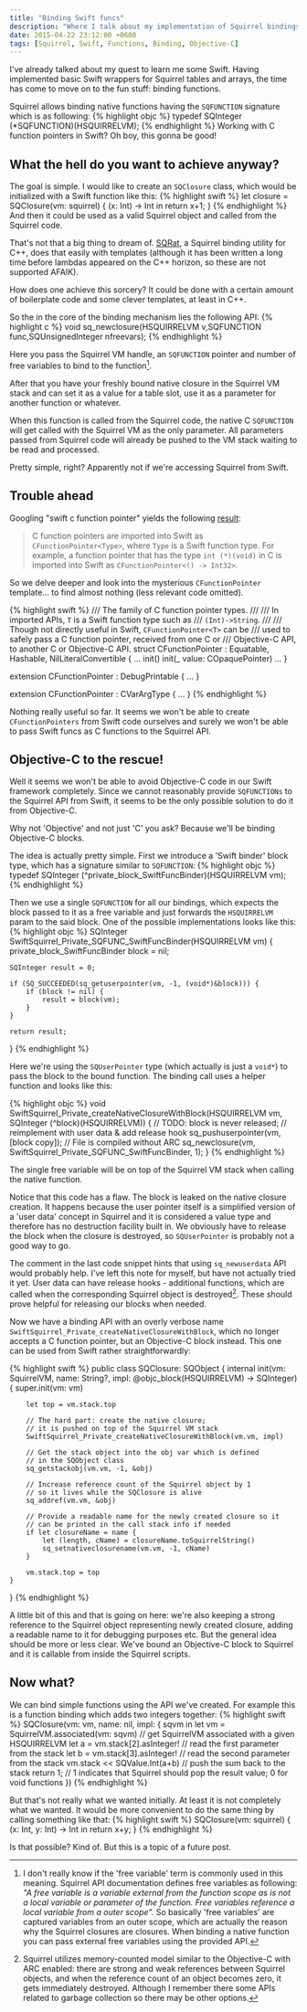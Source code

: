 ```yaml
---
title: "Binding Swift funcs"
description: "Where I talk about my implementation of Squirrel bindings for Swift funcs"
date: 2015-04-22 23:12:00 +0600
tags: [Squirrel, Swift, Functions, Binding, Objective-C]
---
```

I've already talked about my quest to learn me some Swift. Having implemented basic Swift wrappers for Squirrel tables and arrays, the time has come to move on to the fun stuff: binding functions.

Squirrel allows binding native functions having the `SQFUNCTION` signature which is as following:
{% highlight objc %}
typedef SQInteger (*SQFUNCTION)(HSQUIRRELVM);
{% endhighlight %}
Working with C function pointers in Swift? Oh boy, this gonna be good!
<!--more-->

## What the hell do you want to achieve anyway?

The goal is simple. I would like to create an `SQClosure` class, which would be initialized with a Swift function like this:
{% highlight swift %}
let closure = SQClosure(vm: squirrel) { (x: Int) -> Int in
  return x+1;
}
{% endhighlight %}
And then it could be used as a valid Squirrel object and called from the Squirrel code.

That's not that a big thing to dream of. [SQRat](http://scrat.sourceforge.net/), a Squirrel binding utility for C++, does that easily with templates (although it has been written a long time before lambdas appeared on the C++ horizon, so these are not supported AFAIK).

How does one achieve this sorcery? It could be done with a certain amount of boilerplate code and some clever templates, at least in C++.

So the in the core of the binding mechanism lies the following API:
{% highlight c %}
void sq_newclosure(HSQUIRRELVM v,SQFUNCTION func,SQUnsignedInteger nfreevars);
{% endhighlight %}

Here you pass the Squirrel VM handle, an `SQFUNCTION` pointer and number of free variables to bind to the function[^1].

After that you have your freshly bound native closure in the Squirrel VM stack and can set it as a value for a table slot, use it as a parameter for another function or whatever.

When this function is called from the Squirrel code, the native C `SQFUNCTION` will get called with the Squirrel VM as the only parameter. All parameters passed from Squirrel code will already be pushed to the VM stack waiting to be read and processed.

Pretty simple, right? Apparently not if we're accessing Squirrel from Swift.

[^1]: I don't really know if the 'free variable' term is commonly used in this meaning. Squirrel API documentation defines free variables as following: *"A free variable is a variable external from the function scope as is not a local variable or parameter of the function. Free variables reference a local variable from a outer scope".* So basically 'free variables' are captured variables from an outer scope, which are actually the reason why the Squirrel closures are closures. When binding a native function you can pass external free variables using the provided API.

## Trouble ahead

Googling "swift c function pointer" yields the following [result](https://developer.apple.com/library/ios/documentation/Swift/Conceptual/BuildingCocoaApps/InteractingWithCAPIs.html):

>C function pointers are imported into Swift as `CFunctionPointer<Type>`, where `Type` is a Swift function type. For example, a function pointer that has the type `int (*)(void)` in C is imported into Swift as `CFunctionPointer<() -> Int32>`.

So we delve deeper and look into the mysterious `CFunctionPointer` template... to find almost nothing (less relevant code omitted).

{% highlight swift %}
/// The family of C function pointer types.
///
/// In imported APIs, `T` is a Swift function type such as
/// `(Int)->String`.
///
/// Though not directly useful in Swift, `CFunctionPointer<T>` can be
/// used to safely pass a C function pointer, received from one C or
/// Objective-C API, to another C or Objective-C API.
struct CFunctionPointer<T> : Equatable, Hashable, NilLiteralConvertible {
...
init()
init(_ value: COpaquePointer)
...
}

extension CFunctionPointer : DebugPrintable {
...
}

extension CFunctionPointer : CVarArgType {
...
}
{% endhighlight %}

Nothing really useful so far. It seems we won't be able to create `CFunctionPointers` from Swift code ourselves and surely we won't be able to pass Swift funcs as C functions to the Squirrel API.

## Objective-C to the rescue!

Well it seems we won't be able to avoid Objective-C code in our Swift framework completely. Since we cannot reasonably provide `SQFUNCTIONs` to the Squirrel API from Swift, it seems to be the only possible solution to do it from Objective-C.

Why not 'Objective' and not just 'C' you ask? Because we'll be binding Objective-C blocks.

The idea is actually pretty simple. First we introduce a 'Swift binder' block type, which has a signature similar to `SQFUNCTION`:
{% highlight objc %}
typedef SQInteger (^private_block_SwiftFuncBinder)(HSQUIRRELVM vm);
{% endhighlight %}

Then we use a single `SQFUNCTION` for all our bindings, which expects the block passed to it as a free variable and just forwards the `HSQUIRRELVM` param to the said block. One of the possible implementations looks like this:
{% highlight objc %}
SQInteger SwiftSquirrel_Private_SQFUNC_SwiftFuncBinder(HSQUIRRELVM vm) {
    private_block_SwiftFuncBinder block = nil;

    SQInteger result = 0;

    if (SQ_SUCCEEDED(sq_getuserpointer(vm, -1, (void*)&block))) {
        if (block != nil) {
            result = block(vm);
        }
    }

    return result;
}
{% endhighlight %}

Here we're using the `SQUserPointer` type (which actually is just a `void*`) to pass the block to the bound function. The binding call uses a helper function and looks like this:

{% highlight objc %}
void SwiftSquirrel_Private_createNativeClosureWithBlock(HSQUIRRELVM vm,
        SQInteger (^block)(HSQUIRRELVM))
{
    // TODO: block is never released;
    // reimplement with user data & add release hook
    sq_pushuserpointer(vm, [block copy]); // File is compiled without ARC
    sq_newclosure(vm, SwiftSquirrel_Private_SQFUNC_SwiftFuncBinder, 1);
}
{% endhighlight %}

The single free variable will be on top of the Squirrel VM stack when calling the native function.

Notice that this code has a flaw. The block is leaked on the native closure creation. It happens because the user pointer itself is a simplified version of a 'user data' concept in Squirrel and it is considered a value type and therefore has no destruction facility built in. We obviously have to release the block when the closure is destroyed, so `SQUserPointer` is probably not a good way to go.

The comment in the last code snippet hints that using `sq_newuserdata` API would probably help. I've left this note for myself, but have not actually tried it yet. User data can have release hooks - additional functions, which are called when the corresponding Squirrel object is destroyed[^2]. These should prove helpful for releasing our blocks when needed.

[^2]: Squirrel utilizes memory-counted model similar to the Objective-C with ARC enabled: there are strong and weak references between Squirrel objects, and when the reference count of an object becomes zero, it gets immediately destroyed. Although I remember there some APIs related to garbage collection so there may be other options.

Now we have a binding API with an overly verbose name `SwiftSquirrel_Private_createNativeClosureWithBlock`, which no longer accepts a C function pointer, but an Objective-C block instead. This one can be used from Swift rather straightforwardly:

{% highlight swift %}
public class SQClosure: SQObject {
    internal init(vm: SquirrelVM, name: String?,
      impl: @objc_block(HSQUIRRELVM) -> SQInteger) {
        super.init(vm: vm)

        let top = vm.stack.top

        // The hard part: create the native closure;
        // it is pushed on top of the Squirrel VM stack
        SwiftSquirrel_Private_createNativeClosureWithBlock(vm.vm, impl)

        // Get the stack object into the obj var which is defined
        // in the SQObject class
        sq_getstackobj(vm.vm, -1, &obj)

        // Increase reference count of the Squirrel object by 1
        // so it lives while the SQClosure is alive
        sq_addref(vm.vm, &obj)

        // Provide a readable name for the newly created closure so it
        // can be printed in the call stack info if needed
        if let closureName = name {
            let (length, cName) = closureName.toSquirrelString()
            sq_setnativeclosurename(vm.vm, -1, cName)
        }

        vm.stack.top = top
    }
}
{% endhighlight %}

A little bit of this and that is going on here: we're also keeping a strong reference to the Squirrel object representing newly created closure, adding a readable name to it for debugging purposes etc. But the general idea should be more or less clear. We've bound an Objective-C block to Squirrel and it is callable from inside the Squirrel scripts.

## Now what?

We can bind simple functions using the API we've created. For example this is a function binding which adds two integers together:
{% highlight swift %}
SQClosure(vm: vm, name: nil, impl: { sqvm in
  let vm = SquirrelVM.associated(vm: sqvm) // get SquirrelVM associated with a given HSQUIRRELVM
  let a = vm.stack[2].asInteger! // read the first parameter from the stack
  let b = vm.stack[3].asInteger! // read the second parameter from the stack
  vm.stack << SQValue.Int(a+b) // push the sum back to the stack
  return 1; // 1 indicates that Squirrel should pop the result value; 0 for void functions
})
{% endhighlight %}

But that's not really what we wanted initially. At least it is not completely what we wanted. It would be more convenient to do the same thing by calling something like that:
{% highlight swift %}
SQClosure(vm: squirrel) { (x: Int, y: Int) -> Int in
  return x+y;
}
{% endhighlight %}

Is that possible? Kind of. But this is a topic of a future post.
